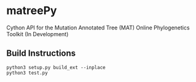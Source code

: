 # matreePy
Cython API for the Mutation Annotated Tree (MAT) Online Phylogenetics Toolkit (In Development)


## Build Instructions

```
python3 setup.py build_ext --inplace
python3 test.py
```
